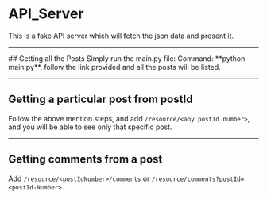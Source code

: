 # API_Server
This is a fake API server which will fetch the json data and present it.
<hr>
## Getting all the Posts
Simply run the main.py file: Command: **python main.py**, follow the link provided and all the posts will be listed.

<hr>

## Getting a particular post from postId
Follow the above mention steps, and add `/resource/<any postId number>`, and you will be able to see only that specific post.
<hr>

## Getting comments from a post
Add `/resource/<postIdNumber>/comments` or `/resource/comments?postId=<postId-Number>`.
